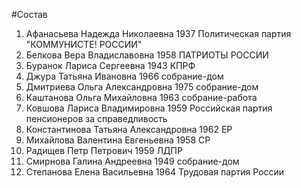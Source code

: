 #Состав
1. Афанасьева Надежда Николаевна 1937 Политическая партия \"КОММУНИСТЕ! РОССИИ\"
2. Белкова Вера Владиславовна 1958 ПАТРИОТЫ РОССИИ
3. Буранок Лариса Сергеевна 1943 КПРФ
4. Джура Татьяна Ивановна 1966 собрание-дом
5. Дмитриева Ольга Александровна 1975 собрание-дом
6. Каштанова Ольга Михайловна 1963 собрание-работа
7. Ковшова Лариса Владимировна 1959 Российская партия пенсионеров за справедливость
8. Константинова Татьяна Александровна 1962 ЕР
9. Михайлова Валентина Евгеньевна 1958 СР
10. Радищев Петр Петрович 1959 ЛДПР
11. Смирнова Галина Андреевна 1949 собрание-дом
12. Степанова Елена Васильевна 1964 Трудовая партия России
